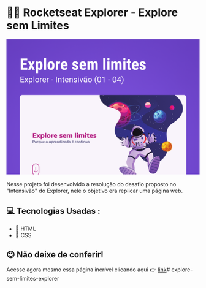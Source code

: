 # 🧑‍🚀 Rocketseat Explorer - Explore sem Limites

![Imagem_projeto](./assets/image_readme.png)

Nesse projeto foi desenvolvido a resolução do desafio proposto no "Intensivão" do Explorer, nele o objetivo era replicar uma página web.

## 💻 Tecnologias Usadas :

- 🔴 HTML
- 🔵 CSS


## 😉 Não deixe de conferir!

Acesse agora mesmo essa página incrível clicando aqui 👉 [link](https://antoniofmbr.github.io/explore-sem-limites-Explorer/)# explore-sem-limites-explorer
